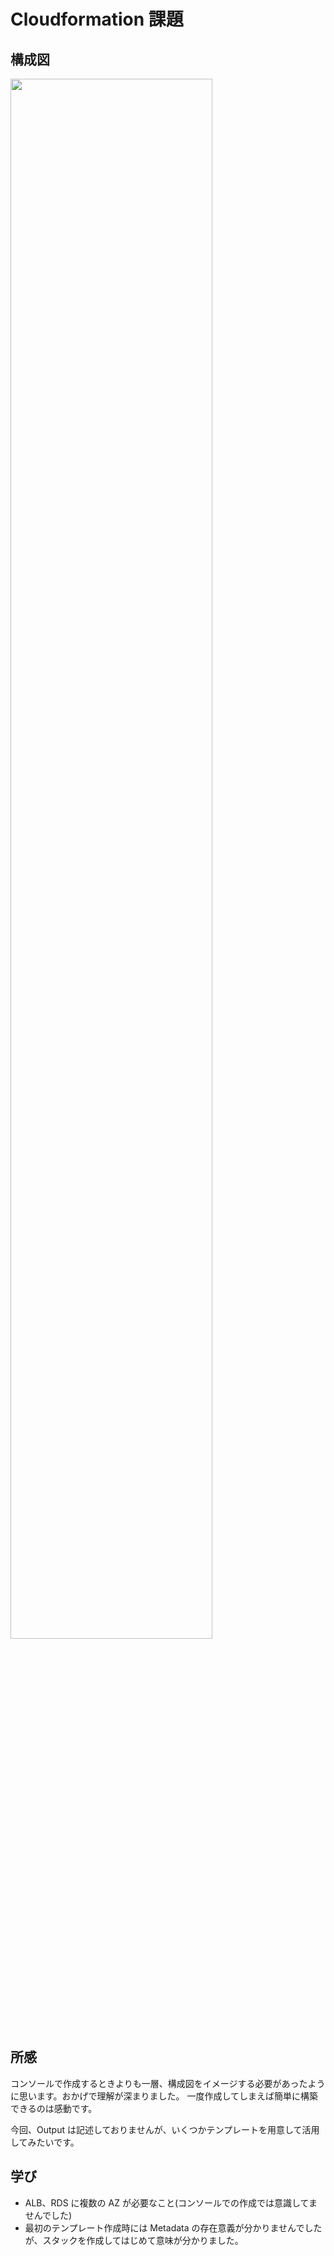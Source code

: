 # Cloudformation 課題

## 構成図

<img src="https://user-images.githubusercontent.com/102135163/194688872-c2cac54d-fb4a-4de2-ba23-da9548d93f01.png" width="80%">

## 所感

コンソールで作成するときよりも一層、構成図をイメージする必要があったように思います。おかげで理解が深まりました。
一度作成してしまえば簡単に構築できるのは感動です。

今回、Output は記述しておりませんが、いくつかテンプレートを用意して活用してみたいです。

## 学び

- ALB、RDS に複数の AZ が必要なこと(コンソールでの作成では意識してませんでした)
- 最初のテンプレート作成時には Metadata の存在意義が分かりませんでしたが、スタックを作成してはじめて意味が分かりました。
